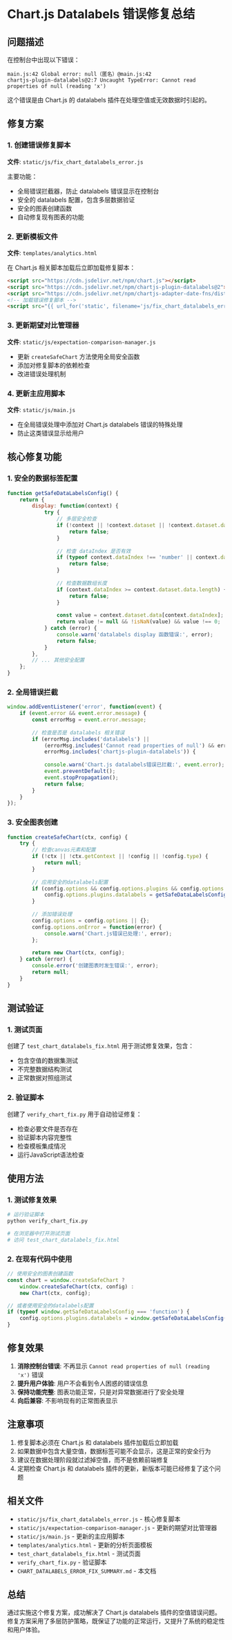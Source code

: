 # Chart.js Datalabels 错误修复总结

## 问题描述

在控制台中出现以下错误：
```
main.js:42 Global error: null（匿名）@main.js:42
chartjs-plugin-datalabels@2:7 Uncaught TypeError: Cannot read properties of null (reading 'x')
```

这个错误是由 Chart.js 的 datalabels 插件在处理空值或无效数据时引起的。

## 修复方案

### 1. 创建错误修复脚本

**文件**: `static/js/fix_chart_datalabels_error.js`

主要功能：
- 全局错误拦截器，防止 datalabels 错误显示在控制台
- 安全的 datalabels 配置，包含多层数据验证
- 安全的图表创建函数
- 自动修复现有图表的功能

### 2. 更新模板文件

**文件**: `templates/analytics.html`

在 Chart.js 相关脚本加载后立即加载修复脚本：
```html
<script src="https://cdn.jsdelivr.net/npm/chart.js"></script>
<script src="https://cdn.jsdelivr.net/npm/chartjs-plugin-datalabels@2"></script>
<script src="https://cdn.jsdelivr.net/npm/chartjs-adapter-date-fns/dist/chartjs-adapter-date-fns.bundle.min.js"></script>
<!-- 加载错误修复脚本 -->
<script src="{{ url_for('static', filename='js/fix_chart_datalabels_error.js') }}"></script>
```

### 3. 更新期望对比管理器

**文件**: `static/js/expectation-comparison-manager.js`

- 更新 `createSafeChart` 方法使用全局安全函数
- 添加对修复脚本的依赖检查
- 改进错误处理机制

### 4. 更新主应用脚本

**文件**: `static/js/main.js`

- 在全局错误处理中添加对 Chart.js datalabels 错误的特殊处理
- 防止这类错误显示给用户

## 核心修复功能

### 1. 安全的数据标签配置

```javascript
function getSafeDataLabelsConfig() {
    return {
        display: function(context) {
            try {
                // 多层安全检查
                if (!context || !context.dataset || !context.dataset.data) {
                    return false;
                }
                
                // 检查 dataIndex 是否有效
                if (typeof context.dataIndex !== 'number' || context.dataIndex < 0) {
                    return false;
                }
                
                // 检查数据数组长度
                if (context.dataIndex >= context.dataset.data.length) {
                    return false;
                }
                
                const value = context.dataset.data[context.dataIndex];
                return value != null && !isNaN(value) && value !== 0;
            } catch (error) {
                console.warn('datalabels display 函数错误:', error);
                return false;
            }
        },
        // ... 其他安全配置
    };
}
```

### 2. 全局错误拦截

```javascript
window.addEventListener('error', function(event) {
    if (event.error && event.error.message) {
        const errorMsg = event.error.message;
        
        // 检查是否是 datalabels 相关错误
        if (errorMsg.includes('datalabels') || 
            (errorMsg.includes('Cannot read properties of null') && errorMsg.includes('reading \'x\'')) ||
            errorMsg.includes('chartjs-plugin-datalabels')) {
            
            console.warn('Chart.js datalabels错误已拦截:', event.error);
            event.preventDefault();
            event.stopPropagation();
            return false;
        }
    }
});
```

### 3. 安全图表创建

```javascript
function createSafeChart(ctx, config) {
    try {
        // 检查canvas元素和配置
        if (!ctx || !ctx.getContext || !config || !config.type) {
            return null;
        }
        
        // 应用安全的datalabels配置
        if (config.options && config.options.plugins && config.options.plugins.datalabels) {
            config.options.plugins.datalabels = getSafeDataLabelsConfig();
        }
        
        // 添加错误处理
        config.options = config.options || {};
        config.options.onError = function(error) {
            console.warn('Chart.js错误已处理:', error);
        };
        
        return new Chart(ctx, config);
    } catch (error) {
        console.error('创建图表时发生错误:', error);
        return null;
    }
}
```

## 测试验证

### 1. 测试页面

创建了 `test_chart_datalabels_fix.html` 用于测试修复效果，包含：
- 包含空值的数据集测试
- 不完整数据结构测试
- 正常数据对照组测试

### 2. 验证脚本

创建了 `verify_chart_fix.py` 用于自动验证修复：
- 检查必要文件是否存在
- 验证脚本内容完整性
- 检查模板集成情况
- 运行JavaScript语法检查

## 使用方法

### 1. 测试修复效果

```bash
# 运行验证脚本
python verify_chart_fix.py

# 在浏览器中打开测试页面
# 访问 test_chart_datalabels_fix.html
```

### 2. 在现有代码中使用

```javascript
// 使用安全的图表创建函数
const chart = window.createSafeChart ? 
    window.createSafeChart(ctx, config) : 
    new Chart(ctx, config);

// 或者使用安全的datalabels配置
if (typeof window.getSafeDataLabelsConfig === 'function') {
    config.options.plugins.datalabels = window.getSafeDataLabelsConfig();
}
```

## 修复效果

1. **消除控制台错误**: 不再显示 `Cannot read properties of null (reading 'x')` 错误
2. **提升用户体验**: 用户不会看到令人困惑的错误信息
3. **保持功能完整**: 图表功能正常，只是对异常数据进行了安全处理
4. **向后兼容**: 不影响现有的正常图表显示

## 注意事项

1. 修复脚本必须在 Chart.js 和 datalabels 插件加载后立即加载
2. 如果数据中包含大量空值，数据标签可能不会显示，这是正常的安全行为
3. 建议在数据处理阶段就过滤掉空值，而不是依赖前端修复
4. 定期检查 Chart.js 和 datalabels 插件的更新，新版本可能已经修复了这个问题

## 相关文件

- `static/js/fix_chart_datalabels_error.js` - 核心修复脚本
- `static/js/expectation-comparison-manager.js` - 更新的期望对比管理器
- `static/js/main.js` - 更新的主应用脚本
- `templates/analytics.html` - 更新的分析页面模板
- `test_chart_datalabels_fix.html` - 测试页面
- `verify_chart_fix.py` - 验证脚本
- `CHART_DATALABELS_ERROR_FIX_SUMMARY.md` - 本文档

## 总结

通过实施这个修复方案，成功解决了 Chart.js datalabels 插件的空值错误问题。修复方案采用了多层防护策略，既保证了功能的正常运行，又提升了系统的稳定性和用户体验。
